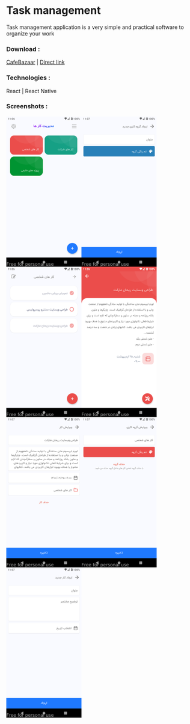 # Task management
Task management application is a very simple and practical software to organize your work

<h3>Download :</h3>
<a href="https://cafebazaar.ir/app/com.habibi_dev.taskmanagement">CafeBazaar</a> | <a href="https://github.com/habibi-dev/Task-management/releases/download/1.1.0/app-release.apk">Direct link</a>

<h3>Technologies :</h3>
React | React Native

<h3>Screenshots :</h3>
<div style="display:flex;flex-wrap:wrap">
  <img src="https://raw.githubusercontent.com/habibi-dev/Task-management/main/screenshot/ScreenShot.png" width="200" />
<img src="https://raw.githubusercontent.com/habibi-dev/Task-management/main/screenshot/ScreenShot-1.png" width="200" />
<img src="https://raw.githubusercontent.com/habibi-dev/Task-management/main/screenshot/ScreenShot-2.png" width="200" />
<img src="https://raw.githubusercontent.com/habibi-dev/Task-management/main/screenshot/ScreenShot-3.png" width="200" />
<img src="https://raw.githubusercontent.com/habibi-dev/Task-management/main/screenshot/ScreenShot-4.png" width="200" />
<img src="https://raw.githubusercontent.com/habibi-dev/Task-management/main/screenshot/ScreenShot-5.png" width="200" />
<img src="https://raw.githubusercontent.com/habibi-dev/Task-management/main/screenshot/ScreenShot-6.png" width="200" />
</div>
